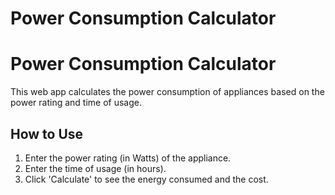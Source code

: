 # Power Consumption Calculator
# Power Consumption Calculator

This web app calculates the power consumption of appliances based on the power rating and time of usage.

## How to Use
1. Enter the power rating (in Watts) of the appliance.
2. Enter the time of usage (in hours).
3. Click 'Calculate' to see the energy consumed and the cost.




